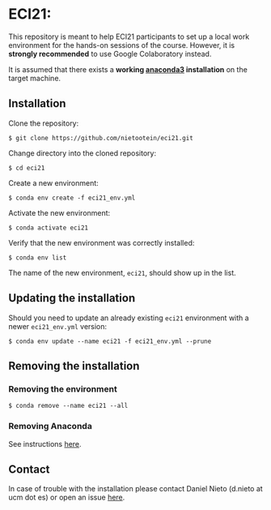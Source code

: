 # ECI21: 

This repository is meant to help ECI21 participants to set up a local work environment for the hands-on sessions of the course. However, it is **strongly recommended** to use Google Colaboratory instead. 

It is assumed that there exists a **working [anaconda3](https://www.anaconda.com/distribution/) installation** on the target machine. 

## Installation

Clone the repository:

```console
$ git clone https://github.com/nietootein/eci21.git
```
Change directory into the cloned repository:

```console
$ cd eci21
```
Create a new environment:

```console
$ conda env create -f eci21_env.yml
```
Activate the new environment:

```console
$ conda activate eci21
```
Verify that the new environment was correctly installed:

```console
$ conda env list
```
The name of the new environment, ```eci21```, should show up in the list. 

## Updating the installation

Should you need to update an already existing ```eci21``` environment with a newer ```eci21_env.yml``` version:

```console
$ conda env update --name eci21 -f eci21_env.yml --prune
```

## Removing the installation

### Removing the environment

```console
$ conda remove --name eci21 --all
```

### Removing Anaconda

See instructions [here](https://docs.anaconda.com/anaconda/install/uninstall/).

## Contact

In case of trouble with the installation please contact Daniel Nieto (d.nieto at ucm dot es) or open an issue [here](https://github.com/nietootein/eci21/issues).
